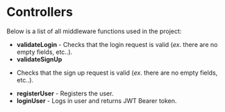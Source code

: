 # Controllers 
Below is a list of all middleware functions used in the project:
* **validateLogin** - Checks that the login request is valid (_ex_. there are no empty fields, etc..).
* **validateSignUp** 
- Checks that the sign up request is valid (_ex_. there are no empty fields, etc..).
* **registerUser** - Registers the user.
* **loginUser** - Logs in user and returns JWT Bearer token.